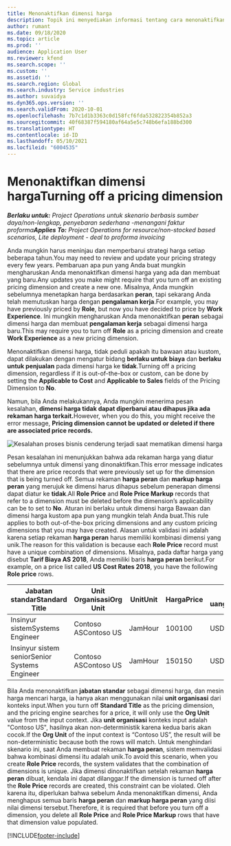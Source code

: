 ```yaml
---
title: Menonaktifkan dimensi harga
description: Topik ini menyediakan informasi tentang cara menonaktifkan dimensi harga.
author: rumant
ms.date: 09/18/2020
ms.topic: article
ms.prod: ''
audience: Application User
ms.reviewer: kfend
ms.search.scope: ''
ms.custom: ''
ms.assetid: ''
ms.search.region: Global
ms.search.industry: Service industries
ms.author: suvaidya
ms.dyn365.ops.version: ''
ms.search.validFrom: 2020-10-01
ms.openlocfilehash: 7b7c1d1b3363c0d158fcf6fda532822354b852a3
ms.sourcegitcommit: 40f68387f594180af64a5e5c748b6efa188bd300
ms.translationtype: HT
ms.contentlocale: id-ID
ms.lasthandoff: 05/10/2021
ms.locfileid: "6004535"
---
```

# <a name="turning-off-a-pricing-dimension"></a><span data-ttu-id="509fa-103">Menonaktifkan dimensi harga</span><span class="sxs-lookup"><span data-stu-id="509fa-103">Turning off a pricing dimension</span></span>

<span data-ttu-id="509fa-104">_**Berlaku untuk:** Project Operations untuk skenario berbasis sumber daya/non-lengkap, penyebaran sederhana -menangani faktur proforma_</span><span class="sxs-lookup"><span data-stu-id="509fa-104">_**Applies To:** Project Operations for resource/non-stocked based scenarios, Lite deployment - deal to proforma invoicing_</span></span>

<span data-ttu-id="509fa-105">Anda mungkin harus meninjau dan memperbarui strategi harga setiap beberapa tahun.</span><span class="sxs-lookup"><span data-stu-id="509fa-105">You may need to review and update your pricing strategy every few years.</span></span> <span data-ttu-id="509fa-106">Pembaruan apa pun yang Anda buat mungkin mengharuskan Anda menonaktifkan dimensi harga yang ada dan membuat yang baru.</span><span class="sxs-lookup"><span data-stu-id="509fa-106">Any updates you make might require that you turn off an existing pricing dimension and create a new one.</span></span> <span data-ttu-id="509fa-107">Misalnya, Anda mungkin sebelumnya menetapkan harga berdasarkan **peran**, tapi sekarang Anda telah memutuskan harga dengan **pengalaman kerja**.</span><span class="sxs-lookup"><span data-stu-id="509fa-107">For example, you may have previously priced by **Role**, but now you have decided to price by **Work Experience**.</span></span> <span data-ttu-id="509fa-108">Ini mungkin mengharuskan Anda menonaktifkan **peran** sebagai dimensi harga dan membuat **pengalaman kerja** sebagai dimensi harga baru.</span><span class="sxs-lookup"><span data-stu-id="509fa-108">This may require you to turn off **Role** as a pricing dimension and create **Work Experience** as a new pricing dimension.</span></span> 

<span data-ttu-id="509fa-109">Menonaktifkan dimensi harga, tidak peduli apakah itu bawaan atau kustom, dapat dilakukan dengan mengatur bidang **berlaku untuk biaya** dan **berlaku untuk penjualan** pada dimensi harga ke **tidak**.</span><span class="sxs-lookup"><span data-stu-id="509fa-109">Turning off a pricing dimension, regardless if it is out-of-the-box or custom, can be done by setting the **Applicable to Cost** and **Applicable to Sales** fields of the Pricing Dimension to **No**.</span></span>

<span data-ttu-id="509fa-110">Namun, bila Anda melakukannya, Anda mungkin menerima pesan kesalahan, **dimensi harga tidak dapat diperbarui atau dihapus jika ada rekaman harga terkait.**</span><span class="sxs-lookup"><span data-stu-id="509fa-110">However, when you do this, you might receive the error message, **Pricing dimension cannot be updated or deleted if there are associated price records.**</span></span>

![Kesalahan proses bisnis cenderung terjadi saat mematikan dimensi harga](media/Business-Process-Error.png)

<span data-ttu-id="509fa-112">Pesan kesalahan ini menunjukkan bahwa ada rekaman harga yang diatur sebelumnya untuk dimensi yang dinonaktifkan.</span><span class="sxs-lookup"><span data-stu-id="509fa-112">This error message indicates that there are price records that were previously set up for the dimension that is being turned off.</span></span> <span data-ttu-id="509fa-113">Semua rekaman **harga peran** dan **markup harga peran** yang merujuk ke dimensi harus dihapus sebelum penerapan dimensi dapat diatur ke **tidak**.</span><span class="sxs-lookup"><span data-stu-id="509fa-113">All **Role Price** and **Role Price Markup** records that refer to a dimension must be deleted before the dimension’s applicability can be to set to **No**.</span></span> <span data-ttu-id="509fa-114">Aturan ini berlaku untuk dimensi harga Bawaan dan dimensi harga kustom apa pun yang mungkin telah Anda buat.</span><span class="sxs-lookup"><span data-stu-id="509fa-114">This rule applies to both out-of-the-box pricing dimensions and any custom pricing dimensions that you may have created.</span></span> <span data-ttu-id="509fa-115">Alasan untuk validasi ini adalah karena setiap rekaman **harga peran** harus memiliki kombinasi dimensi yang unik.</span><span class="sxs-lookup"><span data-stu-id="509fa-115">The reason for this validation is because each **Role Price** record must have a unique combination of dimensions.</span></span> <span data-ttu-id="509fa-116">Misalnya, pada daftar harga yang disebut **Tarif Biaya AS 2018**, Anda memiliki baris **harga peran** berikut.</span><span class="sxs-lookup"><span data-stu-id="509fa-116">For example, on a price list called **US Cost Rates 2018**, you have the following **Role price** rows.</span></span> 

| <span data-ttu-id="509fa-117">Jabatan standar</span><span class="sxs-lookup"><span data-stu-id="509fa-117">Standard Title</span></span>         | <span data-ttu-id="509fa-118">Unit Organisasi</span><span class="sxs-lookup"><span data-stu-id="509fa-118">Org Unit</span></span>    |<span data-ttu-id="509fa-119">Unit</span><span class="sxs-lookup"><span data-stu-id="509fa-119">Unit</span></span>   |<span data-ttu-id="509fa-120">Harga</span><span class="sxs-lookup"><span data-stu-id="509fa-120">Price</span></span>  |<span data-ttu-id="509fa-121">Mata uang</span><span class="sxs-lookup"><span data-stu-id="509fa-121">Currency</span></span>  |
| -----------------------|-------------|-------|-------|----------|
| <span data-ttu-id="509fa-122">Insinyur sistem</span><span class="sxs-lookup"><span data-stu-id="509fa-122">Systems Engineer</span></span>|<span data-ttu-id="509fa-123">Contoso AS</span><span class="sxs-lookup"><span data-stu-id="509fa-123">Contoso US</span></span>|<span data-ttu-id="509fa-124">Jam</span><span class="sxs-lookup"><span data-stu-id="509fa-124">Hour</span></span>| <span data-ttu-id="509fa-125">100</span><span class="sxs-lookup"><span data-stu-id="509fa-125">100</span></span>|<span data-ttu-id="509fa-126">USD</span><span class="sxs-lookup"><span data-stu-id="509fa-126">USD</span></span>|
| <span data-ttu-id="509fa-127">Insinyur sistem senior</span><span class="sxs-lookup"><span data-stu-id="509fa-127">Senior Systems Engineer</span></span>|<span data-ttu-id="509fa-128">Contoso AS</span><span class="sxs-lookup"><span data-stu-id="509fa-128">Contoso US</span></span>|<span data-ttu-id="509fa-129">Jam</span><span class="sxs-lookup"><span data-stu-id="509fa-129">Hour</span></span>| <span data-ttu-id="509fa-130">150</span><span class="sxs-lookup"><span data-stu-id="509fa-130">150</span></span>| <span data-ttu-id="509fa-131">USD</span><span class="sxs-lookup"><span data-stu-id="509fa-131">USD</span></span>|


<span data-ttu-id="509fa-132">Bila Anda menonaktifkan **jabatan standar** sebagai dimensi harga, dan mesin harga mencari harga, ia hanya akan menggunakan nilai **unit organisasi** dari konteks input.</span><span class="sxs-lookup"><span data-stu-id="509fa-132">When you turn off **Standard Title** as the pricing dimension, and the pricing engine searches for a price, it will only use the **Org Unit** value from the input context.</span></span> <span data-ttu-id="509fa-133">Jika **unit organisasi** konteks input adalah "Contoso US", hasilnya akan non-deterministik karena kedua baris akan cocok.</span><span class="sxs-lookup"><span data-stu-id="509fa-133">If the **Org Unit** of the input context is “Contoso US”, the result will be non-deterministic because both the rows will match.</span></span> <span data-ttu-id="509fa-134">Untuk menghindari skenario ini, saat Anda membuat rekaman **harga peran**, sistem memvalidasi bahwa kombinasi dimensi itu adalah unik.</span><span class="sxs-lookup"><span data-stu-id="509fa-134">To avoid this scenario, when you create **Role Price** records, the system validates that the combination of dimensions is unique.</span></span> <span data-ttu-id="509fa-135">Jika dimensi dinonaktifkan setelah rekaman **harga peran** dibuat, kendala ini dapat dilanggar.</span><span class="sxs-lookup"><span data-stu-id="509fa-135">If the dimension is turned off after the **Role Price** records are created, this constraint can be violated.</span></span> <span data-ttu-id="509fa-136">Oleh karena itu, diperlukan bahwa sebelum Anda menonaktifkan dimensi, Anda menghapus semua baris **harga peran** dan **markup harga peran** yang diisi nilai dimensi tersebut.</span><span class="sxs-lookup"><span data-stu-id="509fa-136">Therefore, it is required that before you turn off a dimension, you delete all **Role Price** and **Role Price Markup** rows that have that dimension value populated.</span></span>


[!INCLUDE[footer-include](../includes/footer-banner.md)]